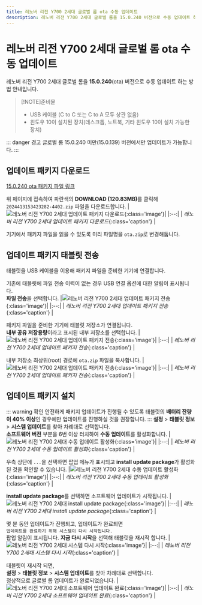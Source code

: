 ```yaml
---
title: 레노버 리전 Y700 2세대 글로벌 롬 ota 수동 업데이트
description: 레노버 리전 Y700 2세대 글로벌 롬을 15.0.240 버전으로 수동 업데이트 하는 방법 안내입니다.
---
```

# 레노버 리전 Y700 2세대 글로벌 롬 ota 수동 업데이트
레노버 리전 Y700 2세대 글로벌 롬을 **15.0.240**(ota) 버전으로 수동 업데이트 하는 방법 안내입니다.

> [!NOTE]준비물
> * USB 케이블 (C to C 또는 C to A 모두 상관 없음)
> * 윈도우 10이 설치된 장치(데스크톱, 노트북, 기타 윈도우 10이 설치 가능한 장치)

::: danger 경고
글로벌 롬 15.0.240 미만(15.0.139) 버전에서만 업데이트가 가능합니다.
:::

## 업데이트 패키지 다운로드
[15.0.240 ota 패키지 파일 링크](https://www.mediafire.com/file/1og9uv89n170455/2024413153423282-4402.zip/file)

위 페이지에 접속하여 파란색의 <b>DOWNLOAD (120.83MB)</b>를 클릭해\
`2024413153423282-4402.zip` 파일을 다운로드합니다.
|![레노버 리전 Y700 2세대 업데이트 패키지 다운로드](./images/global-rom-update/download_01.webp){:class='image'}|
|:--:|
| *레노버 리전 Y700 2세대 업데이트 패키지 다운로드*{:class='caption'} |

기기에서 패키지 파일을 읽을 수 있도록 미리 파일명을 `ota.zip`로 변경해둡니다.

## 업데이트 패키지 태블릿 전송
태블릿을 USB 케이블을 이용해 패키지 파일을 준비한 기기에 연결합니다.

기존에 태블릿에 파일 전송 이력이 없는 경우 USB 연결 옵션에 대한 알림이 표시됩니다.\
**파일 전송**을 선택합니다.
|![레노버 리전 Y700 2세대 업데이트 패키지 전송](./images/global-rom-update/upload_01.webp){:class='image'}|
|:--:|
| *레노버 리전 Y700 2세대 업데이트 패키지 전송*{:class='caption'} |

패키지 파일을 준비한 기기에 태블릿 저장소가 연결됩니다.\
**내부 공유 저장용량**이라고 표시된 내부 저장소를 선택합니다. 
|![레노버 리전 Y700 2세대 업데이트 패키지 전송](./images/global-rom-update/upload_02.webp){:class='image'}|
|:--:|
| *레노버 리전 Y700 2세대 업데이트 패키지 전송*{:class='caption'} |

내부 저장소 최상위(root) 경로에 `ota.zip` 파일을 복사합니다.
|![레노버 리전 Y700 2세대 업데이트 패키지 전송](./images/global-rom-update/upload_03.webp){:class='image'}|
|:--:|
| *레노버 리전 Y700 2세대 업데이트 패키지 전송*{:class='caption'} |

## 업데이트 패키지 설치
::: warning 확인
안전하게 패키지 업데이트가 진행될 수 있도록 태블릿의 **배터리 잔량이 40% 이상**인 경우에만 업데이트를 진행하실 것을 권장합니다.
:::
**설정** > **태블릿 정보** > **시스템 업데이트**를 찾아 차례대로 선택합니다.\
**소프트웨어 버전** 부분을 6번 이상 터치하여 **수동 업데이트**를 활성화합니다.
|![레노버 리전 Y700 2세대 수동 업데이트 활성화](./images/global-rom-update/update_01.webp){:class='image'}|
|:--:|
| *레노버 리전 Y700 2세대 수동 업데이트 활성화*{:class='caption'} |

우측 상단에 `...`을 선택하면 팝업 메뉴가 표시되고 **install update package**가 활성화된 것을 확인할 수 있습니다.
|![레노버 리전 Y700 2세대 수동 업데이트 활성화](./images/global-rom-update/update_02.webp){:class='image'}|
|:--:|
| *레노버 리전 Y700 2세대 수동 업데이트 활성화*{:class='caption'} |

**install update package**를 선택하면 소프트웨어 업데이트가 시작됩니다.
|![레노버 리전 Y700 2세대 install update package](./images/global-rom-update/update_03.webp){:class='image'}|
|:--:|
| *레노버 리전 Y700 2세대 install update package*{:class='caption'} |

몇 분 동안 업데이트가 진행되고, 업데이트가 완료되면\
`업데이트를 완료하기 위해 시스템이 다시 시작됩니다.`\
팝업 알림이 표시됩니다. **지금 다시 시작**을 선택해 태블릿을 재시작 합니다.
|![레노버 리전 Y700 2세대 시스템 다시 시작](./images/global-rom-update/update_04.webp){:class='image'}|
|:--:|
| *레노버 리전 Y700 2세대 시스템 다시 시작*{:class='caption'} |

태블릿이 재시작 되면,\
**설정** > **태블릿 정보** > **시스템 업데이트**를 찾아 차례대로 선택합니다.\
정상적으로 글로벌 롬 업데이트가 완료되었습니다.
|![레노버 리전 Y700 2세대 소프트웨어 업데이트 완료](./images/global-rom-update/complete.webp){:class='image'}|
|:--:|
| *레노버 리전 Y700 2세대 소프트웨어 업데이트 완료*{:class='caption'} |